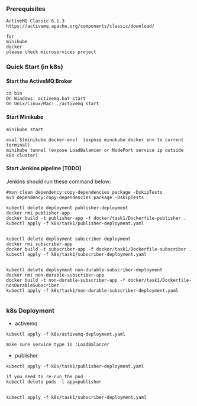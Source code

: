 ### Prerequisites

```properties
ActiveMQ Classic 6.1.3 
https://activemq.apache.org/components/classic/download/

for
minikube
docker
please check microservices project
```

### Quick Start (in k8s)

#### Start the ActiveMQ Broker
```commandline
cd bin
On Windows: activemq.bat start
On Unix/Linux/Mac: ./activemq start
```

#### Start Minikube
```commandline
minikube start

eval $(minikube docker-env)  (expose minukube docker env to current terminal)
minikube tunnel (expose LoadBalancer or NodePort service ip outside k8s cluster)
```

#### Start Jenkins pipeline [TODO]

Jenkins should run these command below:

```commandline
#mvn clean dependency:copy-dependencies package -DskipTests
mvn dependency:copy-dependencies package -DskipTests

kubectl delete deployment publisher-deployment
docker rmi publisher-app
docker build -t publisher-app -f docker/task1/Dockerfile-publisher .
kubectl apply -f k8s/task1/publisher-deployment.yaml


kubectl delete deployment subscriber-deployment
docker rmi subscriber-app
docker build -t subscriber-app -f docker/task1/Dockerfile-subscriber .
kubectl apply -f k8s/task1/subscriber-deployment.yaml


kubectl delete deployment non-durable-subscriber-deployment
docker rmi non-durable-subscriber-app
docker build -t non-durable-subscriber-app -f docker/task1/Dockerfile-nonDurableSubscriber .
kubectl apply -f k8s/task1/non-durable-subscriber-deployment.yaml


```

### k8s Deployment

- activemq
```commandline
kubectl apply -f k8s/activemq-deployment.yaml

make sure service type is :LoadBalancer
```

- publisher

```commandline
kubectl apply -f k8s/task1/publisher-deployment.yaml

if you need to re-run the pod
kubectl delete pods -l app=publisher


kubectl apply -f k8s/task1/subscriber-deployment.yaml
```





